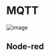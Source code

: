 # MQTT

![image](https://user-images.githubusercontent.com/44589560/204461309-ae70f83a-83a6-4a5b-b479-118802bcb01a.png)

## Node-red

